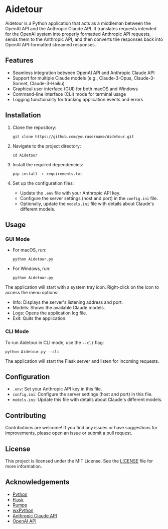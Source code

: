# Aidetour

Aidetour is a Python application that acts as a middleman between the OpenAI API 
and the Anthropic Claude API. It translates requests intended for the OpenAI system 
into properly formatted Anthropic API requests, sends them to the Anthropic API, and 
then converts the responses back into OpenAI API-formatted streamed responses.

## Features

- Seamless integration between OpenAI API and Anthropic Claude API
- Support for multiple Claude models (e.g., Claude-3-Opus, Claude-3-Sonnet, Claude-3-Haiku)
- Graphical user interface (GUI) for both macOS and Windows
- Command-line interface (CLI) mode for terminal usage
- Logging functionality for tracking application events and errors

## Installation

1. Clone the repository:
   ```
   git clone https://github.com/yourusername/Aidetour.git
   ```

2. Navigate to the project directory:
   ```
   cd Aidetour
   ```

3. Install the required dependencies:
   ```
   pip install -r requirements.txt
   ```

4. Set up the configuration files:
   - Update the `.env` file with your Anthropic API key.
   - Configure the server settings (host and port) in the `config.ini` file.
   - Optionally, update the `models.ini` file with details about Claude's different models.

## Usage

### GUI Mode

- For macOS, run:
  ```
  python Aidetour.py
  ```

- For Windows, run:
  ```
  python Aidetour.py
  ```

The application will start with a system tray icon. Right-click on the icon to access the menu options:
- Info: Displays the server's listening address and port.
- Models: Shows the available Claude models.
- Logs: Opens the application log file.
- Exit: Quits the application.

### CLI Mode

To run Aidetour in CLI mode, use the `--cli` flag:
```
python Aidetour.py --cli
```

The application will start the Flask server and listen for incoming requests.

## Configuration

- `.env`: Set your Anthropic API key in this file.
- `config.ini`: Configure the server settings (host and port) in this file.
- `models.ini`: Update this file with details about Claude's different models.

## Contributing

Contributions are welcome! If you find any issues or have suggestions for improvements, 
please open an issue or submit a pull request.

## License

This project is licensed under the MIT License. See the [LICENSE](LICENSE) file for more information.

## Acknowledgements

- [Python](https://www.python.org/)
- [Flask](https://flask.palletsprojects.com/)
- [Rumps](https://github.com/jaredks/rumps)
- [wxPython](https://www.wxpython.org/)
- [Anthropic Claude API](https://www.anthropic.com/)
- [OpenAI API](https://openai.com/)

